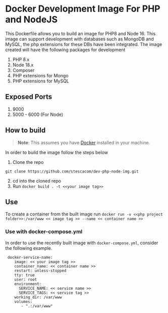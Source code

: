 # Docker Development Image For PHP and NodeJS

This Dockerfile allows you to build an image for PHP8 and Node 16. This image can support development with databases such as MongoDB and MySQL, the php extensions for these DBs have been integrated. The image created will have the following packages for development

1. PHP 8.x
2. Node 18.x
3. Composer
4. PHP extensions for Mongo
5. PHP extensions for MySQL

## Exposed Ports

1. 9000
2. 5000 - 6000 (For Node)

## How to build

> **Note**: This assumes you have [Docker](https://www.docker.com/) installed in your machine.

In order to build the image follow the steps below

1. Clone the repo

```git clone https://github.com/stescacom/dev-php-node-img.git```

2. cd into the cloned repo
3. Run `docker build . -t <<your image tag>>`

## Use

To create a container from the built image run 
```docker run -v <<php project folder>>:/var/www << image tag >> --name << container name >>```

### Use with docker-compose.yml

In order to use the recently built image with `docker-compose.yml`, consider the following example.

```
 docker-service-name:
    image: << your image tag >>
    container_name: << container name >>
    restart: unless-stopped
    tty: true
    user: root
    environment:
      SERVICE_NAME: << service name >>
      SERVICE_TAGS: << service tag >>
    working_dir: /var/www
    volumes:
       - ".:/var/www"

```

